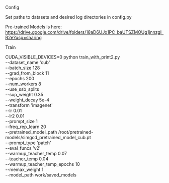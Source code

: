 Config

Set paths to datasets and desired log directories in config.py

Pre-trained Models is here: https://drive.google.com/drive/folders/18aD6UJx1PC_baUTSZMOUg1jnnzgI_R2e?usp=sharing

Train

CUDA_VISIBLE_DEVICES=0 python train_with_print2.py \
    --dataset_name 'cub' \
    --batch_size 128 \
    --grad_from_block 11 \
    --epochs 200 \
    --num_workers 8 \
    --use_ssb_splits \
    --sup_weight 0.35 \
    --weight_decay 5e-4 \
    --transform 'imagenet' \
    --lr 0.01 \
    --lr2 0.01 \
    --prompt_size 1 \
    --freq_rep_learn 20 \
    --pretrained_model_path /root/pretrained-models/simgcd_pretrained_model_cub.pt\
    --prompt_type 'patch' \
    --eval_funcs 'v2' \
    --warmup_teacher_temp 0.07 \
    --teacher_temp 0.04 \
    --warmup_teacher_temp_epochs 10 \
    --memax_weight 1 \
    --model_path work/saved_models
